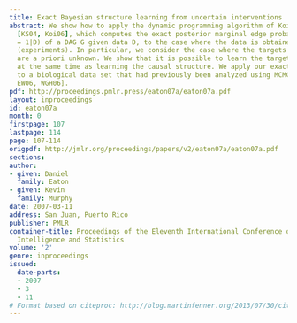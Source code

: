 ```yaml
---
title: Exact Bayesian structure learning from uncertain interventions
abstract: We show how to apply the dynamic programming algorithm of Koivisto and Sood
  [KS04, Koi06], which computes the exact posterior marginal edge probabilities p(G_ij
  = 1|D) of a DAG G given data D, to the case where the data is obtained by interventions
  (experiments). In particular, we consider the case where the targets of the interventions
  are a priori unknown. We show that it is possible to learn the targets of intervention
  at the same time as learning the causal structure. We apply our exact technique
  to a biological data set that had previously been analyzed using MCMC [SPP+ 05,
  EW06, WGH06].
pdf: http://proceedings.pmlr.press/eaton07a/eaton07a.pdf
layout: inproceedings
id: eaton07a
month: 0
firstpage: 107
lastpage: 114
page: 107-114
origpdf: http://jmlr.org/proceedings/papers/v2/eaton07a/eaton07a.pdf
sections: 
author:
- given: Daniel
  family: Eaton
- given: Kevin
  family: Murphy
date: 2007-03-11
address: San Juan, Puerto Rico
publisher: PMLR
container-title: Proceedings of the Eleventh International Conference on Artificial
  Intelligence and Statistics
volume: '2'
genre: inproceedings
issued:
  date-parts:
  - 2007
  - 3
  - 11
# Format based on citeproc: http://blog.martinfenner.org/2013/07/30/citeproc-yaml-for-bibliographies/
---
```

